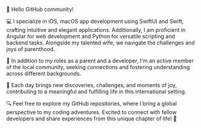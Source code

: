👋 Hello GitHub community! 

💻 I specialize in iOS, macOS app development using SwiftUI and Swift, crafting intuitive and elegant applications. Additionally, I am proficient in Angular for web development and Python for versatile scripting and backend tasks. Alongside my talented wife, we navigate the challenges and joys of parenthood.

🏡 In addition to my roles as a parent and a developer, I'm an active member of the local community, seeking connections and fostering understanding across different backgrounds. 

🌟 Each day brings new discoveries, challenges, and moments of joy, contributing to a meaningful and fulfilling life in this international setting.

🔍 Feel free to explore my GitHub repositories, where I bring a global perspective to my coding adventures. Excited to connect with fellow developers and share experiences from this unique chapter of life! 🚀

